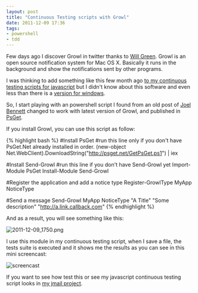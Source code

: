 ```yaml
---
layout: post
title: "Continuous Testing scripts with Growl"
date: 2011-12-09 17:36
tags:
- powershell
- tdd
---
```


Few days ago I discover Growl in twitter thanks to [Will Green](http://twitter.com/hotgazpacho). Growl is an open source notification system for Mac OS X. Basically it runs in the background and show the notifications sent by other programs.

I was thinking to add something like this few month ago [to my continuous testing scripts for javascript](/2011/08/08/javascript-continuous-testing-with-qunit-phantomjs-and-powershell/) but I didn't know about this software and even less than there is a [version for windows](http://www.growlforwindows.com/gfw/default.aspx).

So, I start playing with an powershell script I found from an old post of [Joel Bennett](http://huddledmasses.org/more-growl-for-windows-from-powershell/) changed to work with latest version of Growl, and published in [PsGet](http://psget.net).

If you install Growl, you can use this script as follow:

{% highlight bash %}
#Install PsGet
#run this line only if you don't have PsGet.Net already installed in order.
(new-object Net.WebClient).DownloadString("http://psget.net/GetPsGet.ps1") | iex

#Install Send-Growl
#run this line if you don't have Send-Growl yet 
Import-Module PsGet
Install-Module Send-Growl

#Register the application and add a notice type
Register-GrowlType MyApp NoticeType

#Send a message
Send-Growl MyApp NoticeType "A Title" "Some description" "http://a.link.callback.com"
{% endhighlight %}

And as a result, you will see something like this:

![2011-12-09_1750.png](http://joseoncodecom.ipage.com/wp-content/uploads/images/2011-12-09_1750.png)

I use this module in my continuous testing script, when I save a file, the tests suite is executed and it shows me the results as you can see in this mini screencast:

![screencast](http://joseoncodecom.ipage.com/wp-content/uploads/images/tdd-continuous-growl.gif)

If you want to see how test this or see my javascript continuous testing script looks in [my jmail project](https://github.com/jfromaniello/jmail/blob/master/Tools/qunit-runner/continuous.ps1).
